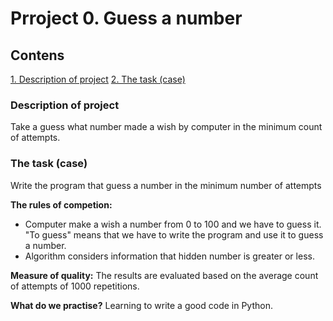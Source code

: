# Prroject 0. Guess a number

## Contens
[1. Description of project](===)
[2. The task (case)](===)

### Description of project
Take a guess what number made a wish by computer in the minimum count of attempts.

### The task (case)
Write the program that guess a number in the minimum number of attempts

**The rules of competion:**
- Computer make a wish a number from 0 to 100 and we have to guess it. "To guess" means that we have to write the program and use it to guess a number.
- Algorithm considers information that hidden number is greater or less.

**Measure of quality:**
The results are evaluated based on the average count of attempts of 1000 repetitions.

**What do we practise?**
Learning to write a good code in Python.
